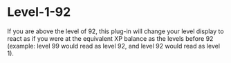 # Level-1-92
If you are above the level of 92, this plug-in will change your level display to react as if you were at the equivalent XP balance as the levels before 92 (example: level 99 would read as level 92, and level 92 would read as level 1).
